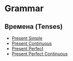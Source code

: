 # Grammar

## Времена (Tenses)

* [Present Simple](./tenses/README_EN_PRESENT_SIMPLE.md)
* [Present Continuous](./tenses/README_EN_PRESENT_CONTINUOUS.md)
* [Present Perfect](./tenses/README_PRESENT_PERFECT.md)
* [Present Perfect Continuous](./tenses/README_EN_PRESENT_PERFECT_CONTINUOUS.md)